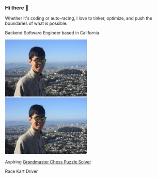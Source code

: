### Hi there 👋

<!--
**zhangj150/zhangj150** is a ✨ _special_ ✨ repository because its `README.md` (this file) appears on your GitHub profile.

Here are some ideas to get you started:

- 🔭 I’m currently working on ...
- 🌱 I’m currently learning ...
- 👯 I’m looking to collaborate on ...
- 🤔 I’m looking for help with ...
- 💬 Ask me about ...
- 📫 How to reach me: ...
- 😄 Pronouns: ...
- ⚡ Fun fact: ...
-->

Whether it's coding or auto-racing, I love to tinker, optimize, and push the boundaries of what is possible.

Backend Software Engineer based in California

<img src="https://github.com/zhangj150/zhangj150/blob/master/picOfMETwinPeaks.JPG" width="270" height="187.5"/> <img src="https://github.com/zhangj150/zhangj150/blob/master/picOfMETwinPeaks.JPG" width="270" height="187.5"/>

Aspiring [Grandmaster Chess Puzzle Solver](https://lichess.org/@/zhangj150)

Race Kart Driver
